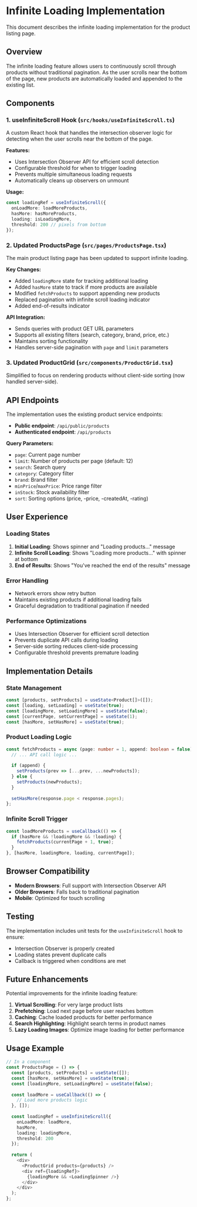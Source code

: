 # Infinite Loading Implementation

This document describes the infinite loading implementation for the product listing page.

## Overview

The infinite loading feature allows users to continuously scroll through products without traditional pagination. As the user scrolls near the bottom of the page, new products are automatically loaded and appended to the existing list.

## Components

### 1. useInfiniteScroll Hook (`src/hooks/useInfiniteScroll.ts`)

A custom React hook that handles the intersection observer logic for detecting when the user scrolls near the bottom of the page.

**Features:**
- Uses Intersection Observer API for efficient scroll detection
- Configurable threshold for when to trigger loading
- Prevents multiple simultaneous loading requests
- Automatically cleans up observers on unmount

**Usage:**
```typescript
const loadingRef = useInfiniteScroll({
  onLoadMore: loadMoreProducts,
  hasMore: hasMoreProducts,
  loading: isLoadingMore,
  threshold: 200 // pixels from bottom
});
```

### 2. Updated ProductsPage (`src/pages/ProductsPage.tsx`)

The main product listing page has been updated to support infinite loading.

**Key Changes:**
- Added `loadingMore` state for tracking additional loading
- Added `hasMore` state to track if more products are available
- Modified `fetchProducts` to support appending new products
- Replaced pagination with infinite scroll loading indicator
- Added end-of-results indicator

**API Integration:**
- Sends queries with product GET URL parameters
- Supports all existing filters (search, category, brand, price, etc.)
- Maintains sorting functionality
- Handles server-side pagination with `page` and `limit` parameters

### 3. Updated ProductGrid (`src/components/ProductGrid.tsx`)

Simplified to focus on rendering products without client-side sorting (now handled server-side).

## API Endpoints

The implementation uses the existing product service endpoints:

- **Public endpoint**: `/api/public/products`
- **Authenticated endpoint**: `/api/products`

**Query Parameters:**
- `page`: Current page number
- `limit`: Number of products per page (default: 12)
- `search`: Search query
- `category`: Category filter
- `brand`: Brand filter
- `minPrice`/`maxPrice`: Price range filter
- `inStock`: Stock availability filter
- `sort`: Sorting options (price, -price, -createdAt, -rating)

## User Experience

### Loading States
1. **Initial Loading**: Shows spinner and "Loading products..." message
2. **Infinite Scroll Loading**: Shows "Loading more products..." with spinner at bottom
3. **End of Results**: Shows "You've reached the end of the results" message

### Error Handling
- Network errors show retry button
- Maintains existing products if additional loading fails
- Graceful degradation to traditional pagination if needed

### Performance Optimizations
- Uses Intersection Observer for efficient scroll detection
- Prevents duplicate API calls during loading
- Server-side sorting reduces client-side processing
- Configurable threshold prevents premature loading

## Implementation Details

### State Management
```typescript
const [products, setProducts] = useState<Product[]>([]);
const [loading, setLoading] = useState(true);
const [loadingMore, setLoadingMore] = useState(false);
const [currentPage, setCurrentPage] = useState(1);
const [hasMore, setHasMore] = useState(true);
```

### Product Loading Logic
```typescript
const fetchProducts = async (page: number = 1, append: boolean = false) => {
  // ... API call logic ...
  
  if (append) {
    setProducts(prev => [...prev, ...newProducts]);
  } else {
    setProducts(newProducts);
  }
  
  setHasMore(response.page < response.pages);
};
```

### Infinite Scroll Trigger
```typescript
const loadMoreProducts = useCallback(() => {
  if (hasMore && !loadingMore && !loading) {
    fetchProducts(currentPage + 1, true);
  }
}, [hasMore, loadingMore, loading, currentPage]);
```

## Browser Compatibility

- **Modern Browsers**: Full support with Intersection Observer API
- **Older Browsers**: Falls back to traditional pagination
- **Mobile**: Optimized for touch scrolling

## Testing

The implementation includes unit tests for the `useInfiniteScroll` hook to ensure:
- Intersection Observer is properly created
- Loading states prevent duplicate calls
- Callback is triggered when conditions are met

## Future Enhancements

Potential improvements for the infinite loading feature:

1. **Virtual Scrolling**: For very large product lists
2. **Prefetching**: Load next page before user reaches bottom
3. **Caching**: Cache loaded products for better performance
4. **Search Highlighting**: Highlight search terms in product names
5. **Lazy Loading Images**: Optimize image loading for better performance

## Usage Example

```typescript
// In a component
const ProductsPage = () => {
  const [products, setProducts] = useState([]);
  const [hasMore, setHasMore] = useState(true);
  const [loadingMore, setLoadingMore] = useState(false);
  
  const loadMore = useCallback(() => {
    // Load more products logic
  }, []);
  
  const loadingRef = useInfiniteScroll({
    onLoadMore: loadMore,
    hasMore,
    loading: loadingMore,
    threshold: 200
  });
  
  return (
    <div>
      <ProductGrid products={products} />
      <div ref={loadingRef}>
        {loadingMore && <LoadingSpinner />}
      </div>
    </div>
  );
};
```
